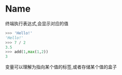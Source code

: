 # Name

终端执行表达式,会显示对应的值

```python
>>> 'Hello!'
'Hello!'
>>> 7 / 2
3.5
>>> add(1,max(1,2))
3
```

变量可以理解为指向某个值的标签,或者存储某个值的盒子

